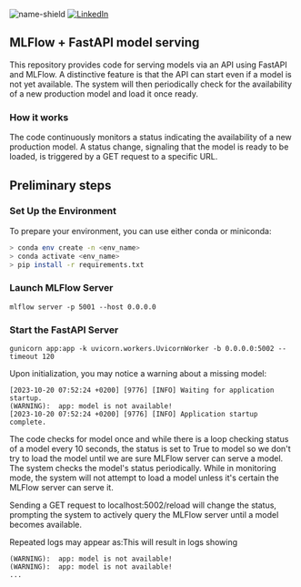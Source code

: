 ![name-shield]
[![LinkedIn][linkedin-shield]][linkedin-url]


## MLFlow + FastAPI model serving

This repository provides code for serving models via an API using FastAPI and MLFlow. 
A distinctive feature is that the API can start even if a model is not yet available. 
The system will then periodically check for the availability of a new production model and load it once ready.

### How it works
The code continuously monitors a status indicating the availability of a new production model. 
A status change, signaling that the model is ready to be loaded, is triggered by a GET request to a specific URL.

## Preliminary steps

### Set Up the Environment
To prepare your environment, you can use either conda or miniconda:

```bash
> conda env create -n <env_name>
> conda activate <env_name>
> pip install -r requirements.txt
```

### Launch MLFlow Server
`mlflow server -p 5001 --host 0.0.0.0`

### Start the FastAPI Server
`gunicorn app:app -k uvicorn.workers.UvicornWorker -b 0.0.0.0:5002 --timeout 120`

Upon initialization, you may notice a warning about a missing model:
```commandline
[2023-10-20 07:52:24 +0200] [9776] [INFO] Waiting for application startup.
(WARNING):  app: model is not available!
[2023-10-20 07:52:24 +0200] [9776] [INFO] Application startup complete.
```

The code checks for model once and while there is a loop checking status of a model every 10 seconds,
the status is set to True to model so we don't try to load the model until we are sure MLFlow server can serve a model.
The system checks the model's status periodically. While in monitoring mode, the system will not attempt to load a model unless it's certain the MLFlow server can serve it.

Sending a GET request to localhost:5002/reload will change the status, prompting the system to actively query the MLFlow server until a model becomes available.

Repeated logs may appear as:This will result in logs showing
```
(WARNING):  app: model is not available!
(WARNING):  app: model is not available!
...
```



<!-- MARKDOWN LINKS & IMAGES -->
<!-- https://www.markdownguide.org/basic-syntax/#reference-style-links -->
[name-shield]: https://img.shields.io/badge/Author-Ali%20Binkowska-blueviolet?style=for-the-badge
[linkedin-shield]: https://img.shields.io/badge/-LinkedIn-black.svg?style=for-the-badge&logo=linkedin&colorB=555
[linkedin-url]: https://linkedin.com/in/alibinkowska
